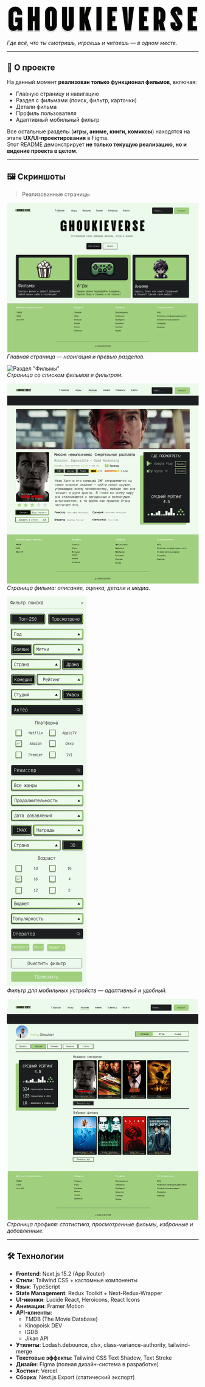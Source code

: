 
![GHOUKIEVERSE](public/screenshots/banner_2.png)  


*Где всё, что ты смотришь, играешь и читаешь — в одном месте.*

---

## 📌 О проекте

На данный момент **реализован только функционал фильмов**, включая:
- Главную страницу и навигацию
- Раздел с фильмами (поиск, фильтр, карточки)
- Детали фильма
- Профиль пользователя
- Адаптивный мобильный фильтр

Все остальные разделы (**игры, аниме, книги, комиксы**) находятся на этапе **UX/UI-проектирования** в Figma.  
Этот README демонстрирует **не только текущую реализацию, но и видение проекта в целом**.

---

## 🖼️ Скриншоты

> Реализованные страницы

![Главная страница](public/screenshots/README_main.png)  
*Главная страница — навигация и превью разделов.*

![Раздел "Фильмы"](public/screenshots/README_filmsPage.png)  
*Страница со списком фильмов и фильтром.*

![Карточка фильма](public/screenshots/README_filmCard.png)  
*Страница фильма: описание, оценка, детали и медиа.*

![Мобильный фильтр](public/screenshots/README_mobileFilter.png)  
*Фильтр для мобильных устройств — адаптивный и удобный.*

![Профиль пользователя](public/screenshots/README_profile.png)  
*Страница профиля: статистика, просмотренные фильмы, избранные и добавленные.*

---

## 🛠️ Технологии

- **Frontend**: Next.js 15.2 (App Router)
- **Стили**: Tailwind CSS + кастомные компоненты
- **Язык**: TypeScript
- **State Management**: Redux Toolkit + Next-Redux-Wrapper
- **UI-иконки**: Lucide React, Heroicons, React Icons
- **Анимации**: Framer Motion
- **API-клиенты**:
    - TMDB (The Movie Database)
    - Kinopoisk DEV
    - IGDB 
    - Jikan API 
- **Утилиты**: Lodash.debounce, clsx, class-variance-authority, tailwind-merge
- **Текстовые эффекты**: Tailwind CSS Text Shadow, Text Stroke
- **Дизайн**: Figma (полная дизайн-система в разработке)
- **Хостинг**: Vercel
- **Сборка**: Next.js Export (статический экспорт)
